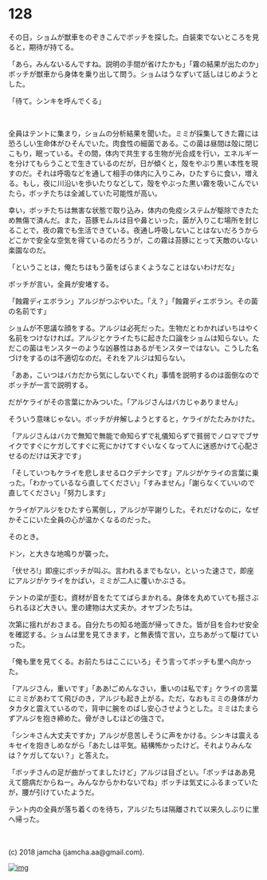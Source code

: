 # 128

その日，ショムが獣車をのぞきこんでボッチを探した。白装束でないところを見ると，期待が持てる。  

「あら，みんないるんですね。説明の手間が省けたかも」「霧の結果が出たのか」ボッチが獣車から身体を乗り出して問う。ショムはうなずいて話しはじめようとした。  

「待て。シンキを呼んでくる」  

<br>  

全員はテントに集まり，ショムの分析結果を聞いた。ミミが採集してきた霧には恐ろしい生命体がひそんでいた。肉食性の細菌である。この菌は昼間は殻に閉じこもり，眠っている。その間，体内で共生する生物が光合成を行い，エネルギーを分けてもらうことで生きているのだが，日が傾くと，殻をやぶり黒い本性を現すのだ。それは呼吸などを通して相手の体内に入りこみ，ひたすらに食い，増える。もし，夜に川沿いを歩いたりなどして，殻をやぶった黒い霧を吸いこんでいたら，ボッチたちは全滅していた可能性が高い。  

幸い，ボッチたちは無害な状態で取り込み，体内の免疫システムが駆除できたため無傷で済んだ。また，苔豚モムルは目や鼻といった，菌が入りこむ場所を封じることで，夜の霧でも生活できている。夜通し呼吸しないことはないだろうからどこかで安全な空気を得ているのだろうが，この霧は苔豚にとって天敵のいない楽園なのだ。  

「ということは，俺たちはもう菌をばらまくようなことはないわけだな」  

ボッチが言い，全員が安堵する。  

「蝕霧ディエボラン」アルジがつぶやいた。「え？」「蝕霧ディエボラン。その菌の名前です」  

ショムが不思議な顔をする。アルジは必死だった。生物だとわかればいちはやく名前をつけなければ。アルジとケライたちに起きた口論をショムは知らない。ただこの菌はモンスターのような凶暴性はあるがモンスターではない。こうした名づけをするのは不適切なのだ。それをアルジは知らない。  

「ああ，こいつはバカだから気にしないでくれ」事情を説明するのは面倒なのでボッチが一言で説明する。  

だがケライがその言葉にかみついた。「アルジさんはバカじゃありません」  

そういう意味じゃない。ボッチが弁解しようとすると，ケライがたたみかけた。  

「アルジさんはバカで無知で無能で命知らずで礼儀知らずで貧弱でノロマでブサイクですぐにケガしてすぐに死にかけてすぐいなくなって人に迷惑かけて心配させるのだけは天才です」  

「そしていつもケライを悲しませるロクデナシです」アルジがケライの言葉に乗った。「わかっているなら直してください」「すみません」「謝らなくていいので直してください」「努力します」  

ケライがアルジをひたすら罵倒し，アルジが平謝りした。それだけなのに，なぜかそこにいた全員の心が温かくなるのだった。  

そのとき。  

ドン，と大きな地鳴りが襲った。  

「伏せろ!」即座にボッチが叫ぶ。言われるまでもない，といった速さで，即座にアルジがケライをかばい，ミミが二人に覆いかぶさる。  

テントの梁が歪む。資材が音をたててばらまかれる。身体を丸めていても揺さぶられるほど大きい。里の建物は大丈夫か。オヤブンたちは。  

次第に揺れがおさまる。自分たちの知る地面が帰ってきた。皆が目を合わせ安全を確認する。ショムは里を見てきます，と無表情で言い，立ちあがって駆けていった。  

「俺も里を見てくる。お前たちはここにいろ」そう言ってボッチも里へ向かった。  

「アルジさん，重いです」「ああ!ごめんなさい，重いのは私です」ケライの言葉にミミがあわてて飛びのき，アルジも起き上がる。ただ，なおもミミの身体がカタカタと震えているので，背中に腕をのばし安心させようとした。ミミはたまらずアルジを抱き締めた。骨がきしむほどの強さで。  

「シンキさん大丈夫ですか」アルジが息苦しそうに声をかける。シンキは震えるキセイを抱きしめながら「あたしは平気。結構怖かったけど。それよりみんなは？ケガしてない？」と答えた。  

「ボッチさんの足が曲がってましたけど」アルジは目ざとい。「ボッチはああ見えて臆病だからねー。みんなからかわないでね」ボッチは気丈にふるまっていたが，腰が引けていたようだ。  

テント内の全員が落ち着くのを待ち，アルジたちは隔離されて以来久しぶりに里へ帰った。  

<br>  
<br>  
(c) 2018 jamcha (jamcha.aa@gmail.com).  

[![img](http://i.creativecommons.org/l/by-nc-sa/4.0/88x31.png)](http://creativecommons.org/licenses/by-nc-sa/4.0/deed)